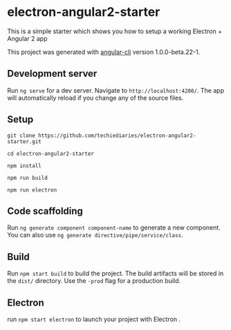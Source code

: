 # electron-angular2-starter
This is a simple starter which shows you how to setup a working Electron + Angular 2 app

This project was generated with [angular-cli](https://github.com/angular/angular-cli) version 1.0.0-beta.22-1.

## Development server
Run `ng serve` for a dev server. Navigate to `http://localhost:4200/`. The app will automatically reload if you change any of the source files.

## Setup 

	git clone https://github.com/techiediaries/electron-angular2-starter.git
	
	cd electron-angular2-starter 
	
	npm install 
	
	npm run build

	npm run electron

## Code scaffolding

Run `ng generate component component-name` to generate a new component. You can also use `ng generate directive/pipe/service/class`.

## Build

Run `npm start build` to build the project. The build artifacts will be stored in the `dist/` directory. Use the `-prod` flag for a production build. 

## Electron

run `npm start electron` to launch your project with Electron .


